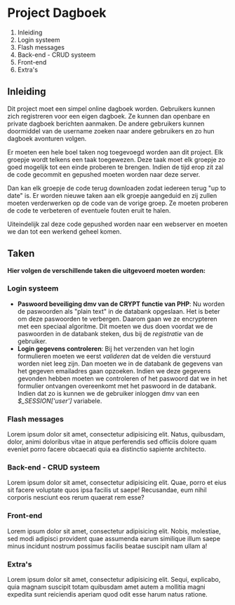 # Project Dagboek

1. Inleiding
2. Login systeem
3. Flash messages
4. Back-end - CRUD systeem
5. Front-end
6. Extra's

## Inleiding

Dit project moet een simpel online dagboek worden. Gebruikers kunnen zich registreren voor een eigen dagboek. Ze kunnen dan openbare en private dagboek berichten aanmaken. De andere gebruikers kunnen doormiddel van de username zoeken naar andere gebruikers en zo hun dagboek avonturen volgen. 

Er moeten een hele boel taken nog toegevoegd worden aan dit project. Elk groepje wordt telkens een taak toegewezen. Deze taak moet elk groepje zo goed mogelijk tot een einde proberen te brengen. Indien de tijd erop zit zal de code gecommit en gepushed moeten worden naar deze server. 

Dan kan elk groepje de code terug downloaden zodat iedereen terug "up to date" is. Er worden nieuwe taken aan elk groepje aangeduid en zij zullen moeten verderwerken op de code van de vorige groep. Ze moeten proberen de code te verbeteren of eventuele fouten eruit te halen.
 
Uiteindelijk zal deze code gepushed worden naar een webserver en moeten we dan tot een werkend geheel komen.

## Taken

**Hier volgen de verschillende taken die uitgevoerd moeten worden:**

### Login systeem

- **Paswoord beveiliging dmv van de CRYPT functie van PHP**:
  Nu worden de paswoorden als "plain text" in de databank opgeslaan. Het is beter om deze paswoorden te verbergen. Daarom gaan we ze encrypteren met een speciaal algoritme. Dit moeten we dus doen voordat we de paswoorden in de databank steken, dus bij de *registratie* van de gebruiker.
- **Login gegevens controleren**:
  Bij het verzenden van het login formulieren moeten we eerst *valideren* dat de velden die verstuurd worden niet leeg zijn. Dan moeten we in de databank de gegevens van het gegeven emailadres gaan opzoeken. Indien we deze gegevens gevonden hebben moeten we controleren of het paswoord dat we in het formulier ontvangen overeenkomt met het paswoord in de databank. Indien dat zo is kunnen we de gebruiker inloggen dmv van een *$_SESSION['user']* variabele.

### Flash messages

Lorem ipsum dolor sit amet, consectetur adipisicing elit. Natus, quibusdam, dolor, animi doloribus vitae in atque perferendis sed officiis dolore quam eveniet porro facere obcaecati quia ea distinctio sapiente architecto.

### Back-end - CRUD systeem

Lorem ipsum dolor sit amet, consectetur adipisicing elit. Quae, porro et eius sit facere voluptate quos ipsa facilis ut saepe! Recusandae, eum nihil corporis nesciunt eos rerum quaerat rem esse?

### Front-end

Lorem ipsum dolor sit amet, consectetur adipisicing elit. Nobis, molestiae, sed modi adipisci provident quae assumenda earum similique illum saepe minus incidunt nostrum possimus facilis beatae suscipit nam ullam a!

### Extra's

Lorem ipsum dolor sit amet, consectetur adipisicing elit. Sequi, explicabo, quia magnam suscipit totam quibusdam amet autem a mollitia magni expedita sunt reiciendis aperiam quod odit esse harum natus ratione.